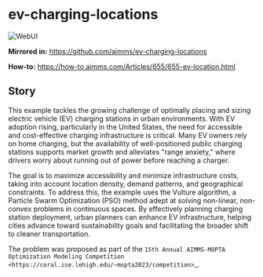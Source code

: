 # ev-charging-locations

![WebUI](https://img.shields.io/badge/UI-WebUI-success)

**Mirrored in:** https://github.com/aimms/ev-charging-locations

**How-to:** https://how-to.aimms.com/Articles/655/655-ev-location.html

## Story

This example tackles the growing challenge of optimally placing and sizing electric vehicle (EV) 
charging stations in urban environments. With EV adoption rising, particularly in the United States, 
the need for accessible and cost-effective charging infrastructure is critical. Many EV owners rely on home charging, but the availability of well-positioned public charging stations supports market growth and alleviates "range anxiety," where drivers worry about running out of power before reaching a charger.

The goal is to maximize accessibility and minimize infrastructure costs, taking into account location density, 
demand patterns, and geographical constraints. To address this, the example uses the Vulture algorithm, a Particle Swarm Optimization (PSO) 
method adept at solving non-linear, non-convex problems in continuous spaces. By effectively planning charging station deployment, 
urban planners can enhance EV infrastructure, helping cities advance toward sustainability goals and facilitating the broader shift to cleaner transportation.

The problem was proposed as part of the `15th Annual AIMMS-MOPTA Optimization Modeling Competition <https://coral.ise.lehigh.edu/~mopta2023/competition>`_.